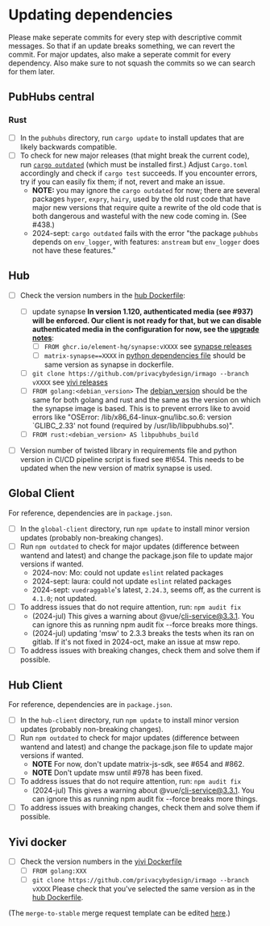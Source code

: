 # Updating dependencies

Please make seperate commits for every step with descriptive commit messages. So that if an update breaks something, we can revert the commit.  For major updates, also make a seperate commit for every dependency.
Also make sure to not squash the commits so we can search for them later.

## PubHubs central
### Rust
 - [ ] In the `pubhubs` directory, run `cargo update` to install updates that are likely backwards compatible. 
 - [ ] To check for new major releases (that might break the current code), run [`cargo outdated`](https://github.com/kbknapp/cargo-outdated) (which must be installed first.) 
   Adjust `Cargo.toml` accordingly and check if `cargo test` succeeds.  If you encounter errors, try if you can easily fix them; if not, revert and make an issue.
     - **NOTE:** you may ignore the `cargo outdated` for now;  there are several packages `hyper`, `expry`, `hairy`, used by the old rust code that have major new versions that require quite a rewrite of the old code that is both dangerous and wasteful with the new code coming in. (See #438.)
     - 2024-sept:  `cargo outdated` fails with the error "the package `pubhubs` depends on `env_logger`, with features: `anstream` but `env_logger` does not have these features."

## Hub
 - [ ] Check the version numbers in the [hub Dockerfile](pubhubs_hub/Dockerfile):
   - [ ] update synapse **In version 1.120, authenticated media (see #937) will be enforced. Our client is not ready for that, but we can disable authenticated media in the configuration for now, see the [upgrade notes](https://element-hq.github.io/synapse/v1.120/upgrade.html#authenticated-media-is-now-enforced-by-default)**:
     - [ ] `FROM ghcr.io/element-hq/synapse:vXXXX` see [synapse releases](https://github.com/element-hq/synapse/releases)
     - [ ] `matrix-synapse==XXXX` in [python dependencies file](pubhubs_hub/requirements.txt) should be same version as synapse in dockerfile. 
   - [ ] `git clone https://github.com/privacybydesign/irmago --branch vXXXX` see [yivi releases](https://github.com/privacybydesign/irmago/releases)
   - [ ] `FROM golang:<debian_version>` The [debian_version](https://www.debian.org/releases/stable/) should be the same for both golang and rust and the same as the version on which the synapse image is based. This is to prevent errors like to avoid errors like "OSError: /lib/x86_64-linux-gnu/libc.so.6: version `GLIBC_2.33' not found (required by /usr/lib/libpubhubs.so)".
   - [ ] `FROM rust:<debian_version> AS libpubhubs_build`
  - [ ] Version number of twisted library in requirements file and python version in CI/CD pipeline script is fixed see #!654. This needs to be updated when the new version of matrix synapse is used. 



## Global Client

For reference, dependencies are in `package.json`.

- [ ] In the `global-client` directory, run `npm update` to install minor version updates (probably non-breaking changes).
- [ ] Run `npm outdated` to check for major updates (difference between wantend and latest) and change the package.json file to update major versions if wanted. 
  - 2024-nov: Mo:  could not update `eslint` related packages
  - 2024-sept: laura:  could not update `eslint` related packages
  - 2024-sept: `vuedraggable`'s latest, `2.24.3`, seems off, as the current is `4.1.0`; not updated.
- [ ] To address issues that do not require attention, run: `npm audit fix`
  - (2024-jul) This gives a warning about @vue/cli-service@3.3.1. You can ignore this as running npm audit fix --force breaks more things.
  - (2024-jul) updating 'msw' to 2.3.3 breaks the tests when its ran on gitlab. If it's not fixed in 2024-oct, make an issue at msw repo.
- [ ] To address issues with breaking changes, check them and solve them if possible.

## Hub Client

For reference, dependencies are in `package.json`.

- [ ] In the `hub-client` directory, run `npm update` to install minor version updates (probably non-breaking changes).
- [ ] Run `npm outdated` to check for major updates (difference between wantend and latest) and change the package.json file to update major versions if wanted.
  - **NOTE** For now, don't update matrix-js-sdk, see #654 and #862.
  - **NOTE** Don't update msw until #978 has been fixed.
- [ ] To address issues that do not require attention, run: `npm audit fix`
  - (2024-jul) This gives a warning about @vue/cli-service@3.3.1. You can ignore this as running npm audit fix --force breaks more things.
- [ ] To address issues with breaking changes, check them and solve them if possible.

## Yivi docker
 - [ ] Check the version numbers in the [yivi Dockerfile](docker_yivi/Dockerfile)
   - [ ] `FROM golang:XXX`
   - [ ] `git clone https://github.com/privacybydesign/irmago --branch vXXXX` Please check that you've selected the same version as in the [hub Dockerfile](pubhubs_hub/Dockerfile).

  (The `merge-to-stable` merge request template can be edited [here](https://gitlab.science.ru.nl/ilab/pubhubs_canonical/-/edit/main/.gitlab/issue_templates/update-dependencies.md).)

